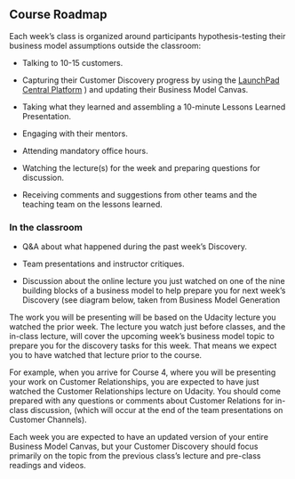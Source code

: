 ## Course Roadmap

Each week’s class is organized around participants hypothesis-testing their business model assumptions outside the classroom:

* Talking to 10-15 customers.

* Capturing their Customer Discovery progress by using the [LaunchPad Central Platform](../platform.md) ) and updating their Business Model Canvas.

* Taking what they learned and assembling a 10-minute Lessons Learned Presentation.

* Engaging with their mentors.

* Attending mandatory office hours.

* Watching the lecture(s) for the week and preparing questions for discussion.

* Receiving comments and suggestions from other teams and the teaching team on the lessons learned.

### In the classroom

* Q&A about what happened during the past week’s Discovery.

* Team presentations and instructor critiques.

* Discussion about the online lecture you just watched on one of the nine building blocks of a business model to help prepare you for next week’s Discovery (see diagram below, taken from Business Model Generation

The work you will be presenting will be based on the Udacity lecture you watched the prior week. The lecture you watch just before classes, and the in-class lecture, will cover the upcoming week’s business model topic to prepare you for the discovery tasks for this week. That means we expect you to have watched that lecture prior to the course.

For example, when you arrive for Course 4, where you will be presenting your work on Customer Relationships, you are expected to have just watched the Customer Relationships lecture on Udacity. You should come prepared with any questions or comments about Customer Relations for in-class discussion, (which will occur at the end of the team presentations on Customer Channels).

Each week you are expected to have an updated version of your entire Business Model Canvas, but your Customer Discovery should focus primarily on the topic from the previous class’s lecture and pre-class readings and videos.
